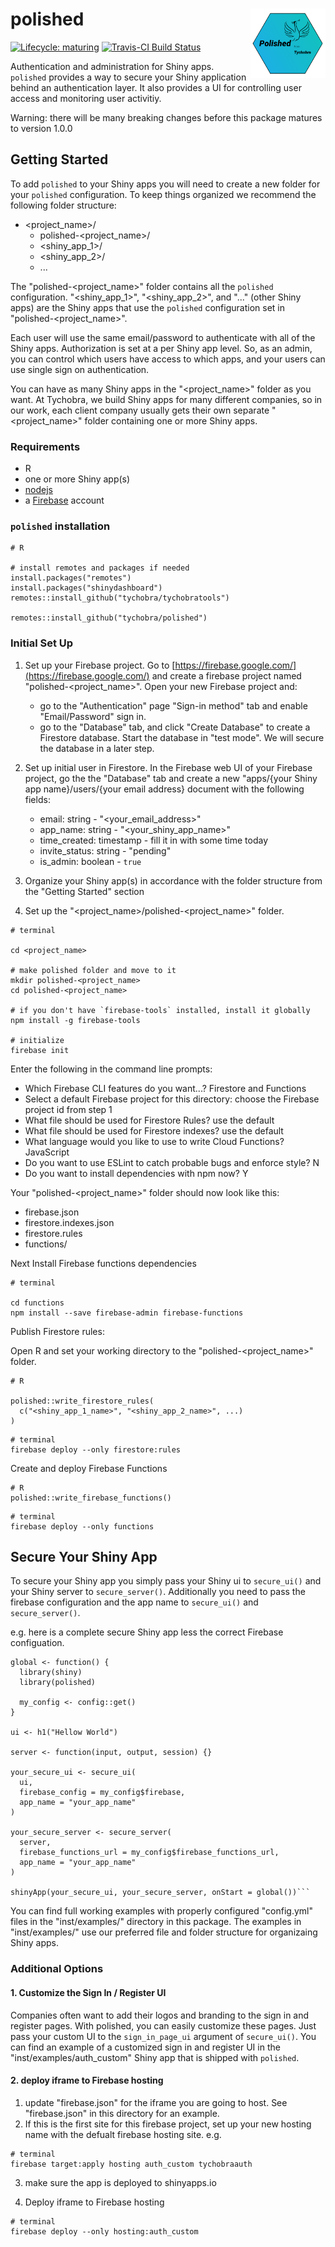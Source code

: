 # polished <img src="inst/assets/images/polished_hex.png" align="right" width="120" />

[![Lifecycle:
maturing](https://img.shields.io/badge/lifecycle-maturing-blue.svg)](https://www.tidyverse.org/lifecycle/#maturing) [![Travis-CI Build Status](https://travis-ci.org/Tychobra/polished.svg?branch=master)](https://travis-ci.org/tychobra/polished)

Authentication and administration for Shiny apps.  `polished` provides a way to secure your Shiny application behind an authentication layer.  It also provides a UI for controlling user access and monitoring user activitiy. 

Warning: there will be many breaking changes before this package matures to version 1.0.0

## Getting Started

To add `polished` to your Shiny apps you will need to create a new folder for your `polished` configuration.  To keep things organized we recommend the following folder structure:

- <project_name>/
   - polished-<project_name>/
   - <shiny_app_1>/
   - <shiny_app_2>/
   - ...

The "polished-<project_name>" folder contains all the `polished` configuration.  "<shiny_app_1>", "<shiny_app_2>", and "..." (other Shiny apps) are the Shiny apps that use the `polished` configuration set in "polished-<project_name>".

Each user will use the same email/password to authenticate with all of the Shiny apps. Authorization is set at a per Shiny app level.  So, as an admin, you can control which users have access to which apps, and your users can use single sign on authentication.

You can have as many Shiny apps in the "<project_name>" folder as you want.  At Tychobra, we build Shiny apps for many different companies, so in our work, each client company usually gets their own separate "<project_name>" folder containing one or more Shiny apps.  

### Requirements

- R
- one or more Shiny app(s)
- [nodejs](https://nodejs.org/en/)
- a [Firebase](https://firebase.google.com/) account

### `polished` installation

```
# R

# install remotes and packages if needed
install.packages("remotes") 
install.packages("shinydashboard")
remotes::install_github("tychobra/tychobratools")

remotes::install_github("tychobra/polished")
```

### Initial Set Up

1. Set up your Firebase project. Go to [https://firebase.google.com/](https://firebase.google.com/) and create a firebase project named "polished-<project_name>".  Open your new Firebase project and:
   - go to the "Authentication" page "Sign-in method" tab and enable "Email/Password" sign in.
   - go to the "Database" tab, and click "Create Database" to create a Firestore database.  Start the database in "test mode".  We will secure the database in a later step.

2. Set up initial user in Firestore.  In the Firebase web UI of your Firebase project, go the the "Database" tab and create a new "apps/{your Shiny app name}/users/{your email address} document with the following fields:
   - email: string - "<your_email_address>"
   - app_name: string - "<your_shiny_app_name>"
   - time_created: timestamp - fill it in with some time today
   - invite_status: string - "pending"
   - is_admin: boolean - `true`

3. Organize your Shiny app(s) in accordance with the folder structure from the "Getting Started" section

4. Set up the "<project_name>/polished-<project_name>" folder.

```
# terminal

cd <project_name>

# make polished folder and move to it
mkdir polished-<project_name> 
cd polished-<project_name>

# if you don't have `firebase-tools` installed, install it globally
npm install -g firebase-tools

# initialize 
firebase init
```

Enter the following in the command line prompts:
 - Which Firebase CLI features do you want...? Firestore and Functions
 - Select a default Firebase project for this directory: choose the Firebase project id from step 1
 - What file should be used for Firestore Rules? use the default
 - What file should be used for Firestore indexes? use the default
 - What language would you like to use to write Cloud Functions? JavaScript
 - Do you want to use ESLint to catch probable bugs and enforce style? N
 - Do you want to install dependencies with npm now? Y

Your "polished-<project_name>" folder should now look like this:
 - firebase.json
 - firestore.indexes.json
 - firestore.rules
 - functions/
 
Next Install Firebase functions dependencies 

```
# terminal

cd functions
npm install --save firebase-admin firebase-functions
```

Publish Firestore rules:

Open R and set your working directory to the "polished-<project_name>" folder.

```
# R

polished::write_firestore_rules(
  c("<shiny_app_1_name>", "<shiny_app_2_name>", ...)
)
```

```
# terminal
firebase deploy --only firestore:rules
```

Create and deploy Firebase Functions

```
# R
polished::write_firebase_functions()
```

```
# terminal
firebase deploy --only functions
```

## Secure Your Shiny App

To secure your Shiny app you simply pass your Shiny ui to `secure_ui()` and your Shiny server to `secure_server()`.  Additionally you need to pass the firebase configuration and the app name to `secure_ui()` and `secure_server()`.    

e.g. here is a complete secure Shiny app less the correct Firebase configuation.

```
global <- function() {
  library(shiny)
  library(polished)
  
  my_config <- config::get()
}

ui <- h1("Hellow World")

server <- function(input, output, session) {}

your_secure_ui <- secure_ui(
  ui,
  firebase_config = my_config$firebase,
  app_name = "your_app_name"
)

your_secure_server <- secure_server(
  server,
  firebase_functions_url = my_config$firebase_functions_url,
  app_name = "your_app_name"
)

shinyApp(your_secure_ui, your_secure_server, onStart = global())```
```

You can find full working examples with properly configured "config.yml" files in the "inst/examples/" directory in this package.  The examples in "inst/examples/" use our preferred file and folder structure for organizaing Shiny apps.

### Additional Options

#### 1. Customize the Sign In / Register UI

Companies often want to add their logos and branding to the sign in and register pages.  With polished, you can easily customize these pages.  Just pass your custom UI to the `sign_in_page_ui` argument of `secure_ui()`.  You can find an example of a customized sign in and register UI in the "inst/examples/auth_custom" Shiny app that is shipped with `polished`.

#### 2. deploy iframe to Firebase hosting

1. update "firebase.json" for the iframe you are going to host.  See "firebase.json" in this
directory for an example. 
2. If this is the first site for this firebase project, set up your new hosting name with the
defualt firebase hosting site.  e.g.

```
# terminal
firebase target:apply hosting auth_custom tychobraauth
```

3. make sure the app is deployed to shinyapps.io

4.  Deploy iframe to Firebase hosting

```
# terminal
firebase deploy --only hosting:auth_custom
```
